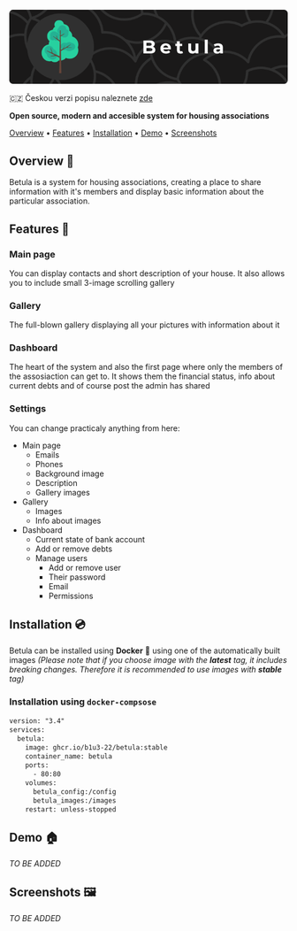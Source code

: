 ![Betula](assets/readme_banner.png)

:czech_republic: Českou verzi popisu naleznete [zde](Betula/README.cz.md)

**Open source, modern and accesible system for housing associations**

[Overview](#overview--) • [Features](#features--) • [Installation](#installation--) • [Demo](#demo--) • [Screenshots](#screenshots--)

## Overview :book:
Betula is a system for housing associations, creating a place to share information with it's members and display basic information about the particular association.

## Features :dizzy:
### Main page
You can display contacts and short description of your house. It also allows you to include small 3-image scrolling gallery

### Gallery
The full-blown gallery displaying all your pictures with information about it

### Dashboard
The heart of the system and also the first page where only the members of the assosiaction can get to. It shows them the financial status, info about current debts and of course post the admin has shared

### Settings
You can change practicaly anything from here:
* Main page
    * Emails
    * Phones
    * Background image
    * Description 
    * Gallery images
* Gallery 
    * Images
    * Info about images
* Dashboard
    * Current state of bank account
    * Add or remove debts
    * Manage users
        * Add or remove user
        * Their password 
        * Email
        * Permissions

## Installation :cd:
Betula can be installed using **Docker** :whale2: using one of the automatically built images
*(Please note that if you choose image with the **latest** tag, it includes breaking changes. Therefore it is recommended to use images with **stable** tag)*

### Installation using `docker-compsose`
```
version: "3.4"
services:
  betula:
    image: ghcr.io/b1u3-22/betula:stable
    container_name: betula
    ports:
      - 80:80
    volumes:
      betula_config:/config
      betula_images:/images
    restart: unless-stopped
```

## Demo :house:
*TO BE ADDED*

## Screenshots :framed_picture:
*TO BE ADDED*